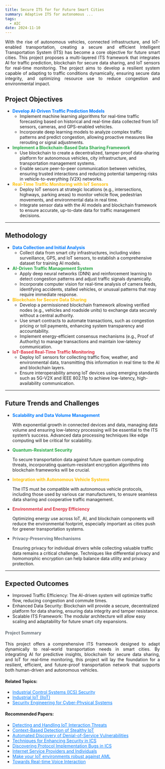 ```yaml
---
title: Secure ITS for for Future Smart Cities
summary: Adaptive ITS for autonomous ...
tags:
  - AIC
date: 2024-11-10
---
```


<div class="research-section">
    <div style="text-align: justify;">
        <p>With the rise of autonomous vehicles, connected infrastructure, and IoT-enabled transportation, creating a secure and efficient Intelligent Transportation System (ITS) has become a core objective for future smart cities. This project proposes a multi-layered ITS framework that integrates AI for traffic prediction, blockchain for secure data sharing, and IoT sensors for real-time monitoring. The project aims to develop a resilient system capable of adapting to traffic conditions dynamically, ensuring secure data integrity, and optimizing resource use to reduce congestion and environmental impact.</p>
    </div>

<!--more-->

## Project Objectives

<ul class="project-steps">
    <li><strong style="color: #007BFF;">Develop AI-Driven Traffic Prediction Models</strong>
        <ul class="sub-steps">
            <li>Implement machine learning algorithms for real-time traffic forecasting based on historical and real-time data collected from IoT sensors, cameras, and GPS-enabled vehicles.</li>
            <li>Incorporate deep learning models to analyze complex traffic patterns and predict congestion, allowing proactive measures like rerouting or signal adjustments.</li>
        </ul>
    </li>
    <li><strong style="color: #28A745;">Implement a Blockchain-Based Data Sharing Framework</strong>
        <ul class="sub-steps">
            <li>Use blockchain to create a decentralized, tamper-proof data-sharing platform for autonomous vehicles, city infrastructure, and transportation management systems.</li>
            <li>Enable secure peer-to-peer communication between vehicles, ensuring trusted interactions and reducing potential tampering risks in vehicle-to-everything (V2X) networks.</li>
        </ul>
    </li>
    <li><strong style="color: #FFC107;">Real-Time Traffic Monitoring with IoT Sensors</strong>
        <ul class="sub-steps">
            <li>Deploy IoT sensors at strategic locations (e.g., intersections, highways, parking areas) to monitor vehicle flow, pedestrian movements, and environmental data in real time.</li>
            <li>Integrate sensor data with the AI models and blockchain framework to ensure accurate, up-to-date data for traffic management decisions.</li>
        </ul>
    </li>
</ul>

---

## Methodology

<ul class="project-steps">
    <li><strong style="color: #007BFF;">Data Collection and Initial Analysis</strong>
        <ul class="sub-steps">
            <li>Collect data from smart city infrastructures, including video surveillance, GPS, and IoT sensors, to establish a comprehensive dataset for training AI models.</li>
        </ul>
    </li>
    <li><strong style="color: #28A745;">AI-Driven Traffic Management System</strong>
        <ul class="sub-steps">
            <li>Apply deep neural networks (DNN) and reinforcement learning to detect congestion patterns and adjust traffic signals dynamically.</li>
            <li>Incorporate computer vision for real-time analysis of camera feeds, identifying accidents, stalled vehicles, or unusual patterns that may require immediate response.</li>
        </ul>
    </li>
    <li><strong style="color: #FFC107;">Blockchain for Secure Data Sharing</strong>
        <ul class="sub-steps">
            <li>Develop a permissioned blockchain framework allowing verified nodes (e.g., vehicles and roadside units) to exchange data securely without a central authority.</li>
            <li>Use smart contracts to automate transactions, such as congestion pricing or toll payments, enhancing system transparency and accountability.</li>
            <li>Implement energy-efficient consensus mechanisms (e.g., Proof of Authority) to manage transactions and maintain low-latency communication.</li>
        </ul>
    </li>
    <li><strong style="color: #DC3545;">IoT-Based Real-Time Traffic Monitoring</strong>
        <ul class="sub-steps">
            <li>Deploy IoT sensors for collecting traffic flow, weather, and environmental data, transmitting this information in real time to the AI and blockchain layers.</li>
            <li>Ensure interoperability among IoT devices using emerging standards such as 5G-V2X and IEEE 802.11p to achieve low-latency, high-availability communication.</li>
        </ul>
    </li>
</ul>

---

## Future Trends and Challenges

<ul class="project-steps">
    <li><strong style="color: #007BFF;">Scalability and Data Volume Management</strong>
        <p>With exponential growth in connected devices and data, managing data volume and ensuring low-latency processing will be essential to the ITS system’s success. Advanced data processing techniques like edge computing will be critical for scalability.</p>
    </li>
    <li><strong style="color: #28A745;">Quantum-Resistant Security</strong>
        <p>To secure transportation data against future quantum computing threats, incorporating quantum-resistant encryption algorithms into blockchain frameworks will be crucial.</p>
    </li>
    <li><strong style="color: #FFC107;">Integration with Autonomous Vehicle Systems</strong>
        <p>The ITS must be compatible with autonomous vehicle protocols, including those used by various car manufacturers, to ensure seamless data sharing and cooperative traffic management.</p>
    </li>
    <li><strong style="color: #DC3545;">Environmental and Energy Efficiency</strong>
        <p>Optimizing energy use across IoT, AI, and blockchain components will reduce the environmental footprint, especially important as cities push for greener transportation systems.</p>
    </li>
    <li><strong style="color: #6C757D;">Privacy-Preserving Mechanisms</strong>
        <p>Ensuring privacy for individual drivers while collecting valuable traffic data remains a critical challenge. Techniques like differential privacy and homomorphic encryption can help balance data utility and privacy protection.</p>
    </li>
</ul>

---

## Expected Outcomes

<ul class="skills-list">
    <li><span class="skill-name">Improved Traffic Efficiency:</span> The AI-driven system will optimize traffic flow, reducing congestion and commute times.</li>
    <li><span class="skill-name">Enhanced Data Security:</span> Blockchain will provide a secure, decentralized platform for data sharing, ensuring data integrity and tamper resistance.</li>
    <li><span class="skill-name">Scalable ITS Framework:</span> The modular architecture will allow easy scaling and adaptability for future smart city expansions.</li>
</ul>

<div style="text-align: justify;">
    <h4 style="color: #6C757D;">Project Summary</h4>
    <p>This project offers a comprehensive ITS framework designed to adapt dynamically to real-world transportation needs in smart cities. By integrating AI for predictive insights, blockchain for secure data sharing, and IoT for real-time monitoring, this project will lay the foundation for a resilient, efficient, and future-proof transportation network that supports both human-driven and autonomous vehicles.</p>
</div>
</div>


<div style="margin-top: 20px;">
    <h4>Related Topics:</h4>
    <ul>
        <li><a href="https://www.cisa.gov/ics" target="_blank" style="color: #007BFF;">Industrial Control Systems (ICS) Security</a></li>
        <li><a href="https://claroty.com/blog/iiot-security-essentials" target="_blank" style="color: #007BFF;">Industrial IoT (IIoT)</a></li>
        <li><a href="https://claroty.com/blog/cyber-physical-systems-security-is-the-new-ot-security" target="_blank" style="color: #007BFF;">Security Engineering for Cyber-Physical Systems</a></li>
    </ul>
</div>

<div style="margin-top: 20px;">
    <h4>Recommended Papers:</h4>
    <ul>
        <li><a href="/Papers/iiot1.pdf" target="_blank" style="color: #007BFF;">Detecting and Handling IoT Interaction Threats</a></li>
        <li><a href="/Papers/iiot2.pdf" target="_blank" style="color: #007BFF;">Context-Based Detection of Stealthy IoT</a></li>
        <li><a href="/Papers/iiot3.pdf" target="_blank" style="color: #007BFF;">Automated Discovery of Denial-of-Service Vulnerabilities</a></li>
        <li><a href="/Papers/iiot4.pdf" target="_blank" style="color: #007BFF;">Techniques for Enhancing Security in ICS</a></li>
        <li><a href="/Papers/iiot5.pdf" target="_blank" style="color: #007BFF;">Discovering Protocol Implementation Bugs in ICS</a></li>
        <li><a href="/Papers/iiot6.pdf" target="_blank" style="color: #007BFF;">Internet Service Providers and Individuals</a></li>
        <li><a href="/Papers/iiot7.pdf" target="_blank" style="color: #007BFF;">Make your IoT environments robust against AML</a></li>
        <li><a href="/Papers/iiot8.pdf" target="_blank" style="color: #007BFF;">Towards Real-time Voice Interaction</a></li>
    </ul>
</div>

<!--more-->